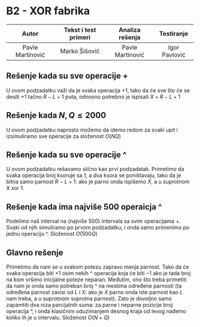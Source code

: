 ﻿# B2 - XOR fabrika

| Autor | Tekst i test primeri | Analiza rеšenja | Testiranje |
|:-:|:-:|:-:|:-:|
| Pavle Martinović | Marko Šišović | Pavle Martinović | Igor Pavlović |

##  Rešenje kada su sve operacije +
U ovom podzadatku važi da je svaka operacija $+1$, tako da će sve što će se desiti $+1$ tačno $R-L+1$ puta, odnosno potrebno je ispisati $X+R-L+1$

## Rešenje kada $N,Q\leq 2000$
U ovom podzadatku naprosto možemo da idemo redom za svaki upit i izsimuliramo sve operacije za složenost $O(NQ)$

## Rešenje kada su sve operacije ^
U ovom podzadatku rešavamo slično kao prvi podzadatak. Primetimo da svaka operacija broj ksoruje sa $1$, a dva ksora se poništavaju, tako da je bitna samo parnost $R-L+1$: ako je parno onda ispišemo $X$, a u suprotnom $X\text{ xor }1$.

## Rešenje kada ima najviše $500$ operaicja ^
Podelimo naš interval na (najviše $500$) intervala sa svim operacijama +. Svaki od njih simuliramo po prvom podzadatku, i onda samo primenimo po jednu operaciju ^. Složenost $O(500Q)$

## Glavno rešenje
Primetimo da nam se u svakom potezu zapravo menja parnost. Tako da će svaka operacija biti $+1$ osim nekih ^ operacija koja će biti $-1$ ako je tada broj na kom vršimo inicijalne poteze neparan. Međutim, ono što treba primetiti da nam je onda samo potreban broj ^ na mestima određene parnosti  (ta određena parnost zavisi od $L$ i $X$: ako je $X$ parno onda iste parnost kao $L$ nam treba, a u suprotnom suprotna parnost). Zato je dovoljno samo zapamtiti dva niza parcijalnih suma: za parne i neparne pozicije broj operacija ^, i onda klasičnim oduzimanjem desnog kraja od levog nađemo koliko ih je u intervalu. Složenost $O(N+Q)$ 